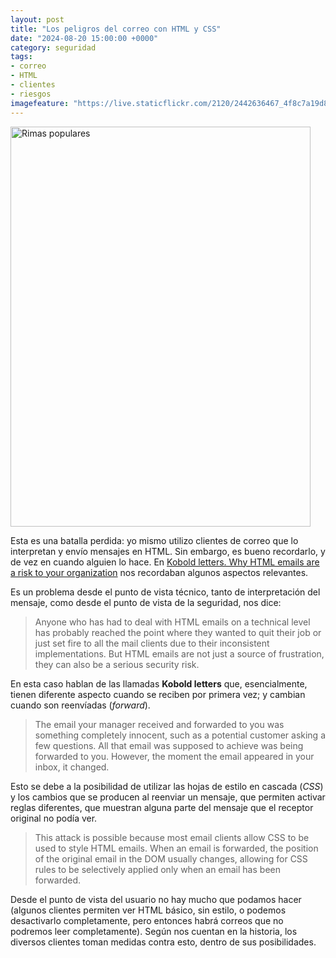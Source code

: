 ```yaml
---
layout: post
title: "Los peligros del correo con HTML y CSS"
date: "2024-08-20 15:00:00 +0000"
category: seguridad
tags:
- correo
- HTML
- clientes
- riesgos
imagefeature: "https://live.staticflickr.com/2120/2442636467_4f8c7a19d8_z.jpg"
---
```


<a data-flickr-embed="true" href="https://www.flickr.com/photos/fernand0/2442636467/in/photolist-4HR9HR" title="Rimas populares"><img src="https://live.staticflickr.com/2120/2442636467_4f8c7a19d8_z.jpg" width="480" height="640" alt="Rimas populares"/></a><script async src="//embedr.flickr.com/assets/client-code.js" charset="utf-8"></script>

Esta es una batalla perdida: yo mismo utilizo clientes de correo que lo interpretan y envío mensajes en HTML. Sin embargo, es bueno recordarlo, y de vez en cuando alguien lo hace. En [Kobold letters. Why HTML emails are a risk to your organization](https://lutrasecurity.com/en/articles/kobold-letters/) nos recordaban algunos aspectos relevantes.

Es un problema desde el punto de vista técnico, tanto de interpretación del mensaje, como desde el punto de vista de la seguridad, nos dice:

> Anyone who has had to deal with HTML emails on a technical level has probably reached the point where they wanted to quit their job or just set fire to all the mail clients due to their inconsistent implementations. But HTML emails are not just a source of frustration, they can also be a serious security risk.

En esta caso hablan de las llamadas **Kobold letters** que, esencialmente, tienen diferente aspecto cuando se reciben por primera vez; y cambian cuando son reenvíadas (*forward*).

> The email your manager received and forwarded to you was something completely innocent, such as a potential customer asking a few questions. All that email was supposed to achieve was being forwarded to you. However, the moment the email appeared in your inbox, it changed.

Esto se debe a la posibilidad de utilizar las hojas de estilo en cascada (*CSS*) y los cambios que se producen al reenviar un mensaje, que permiten activar reglas diferentes, que muestran alguna parte del mensaje que el receptor original no podía ver.

> This attack is possible because most email clients allow CSS to be used to style HTML emails. When an email is forwarded, the position of the original email in the DOM usually changes, allowing for CSS rules to be selectively applied only when an email has been forwarded.

Desde el punto de vista del usuario no hay mucho que podamos hacer (algunos clientes permiten ver HTML básico, sin estilo, o podemos desactivarlo completamente, pero entonces habrá correos que no podremos leer completamente).
Según nos cuentan en la historia, los diversos clientes toman medidas contra esto, dentro de sus posibilidades.
